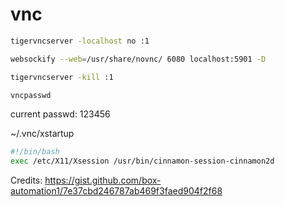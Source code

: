 # vnc

``` bash
tigervncserver -localhost no :1
```

``` bash
websockify --web=/usr/share/novnc/ 6080 localhost:5901 -D
```

``` bash
tigervncserver -kill :1
```

``` bash
vncpasswd
```

current passwd: 123456

~/.vnc/xstartup
``` bash
#!/bin/bash
exec /etc/X11/Xsession /usr/bin/cinnamon-session-cinnamon2d
```

Credits: https://gist.github.com/box-automation1/7e37cbd246787ab469f3faed904f2f68